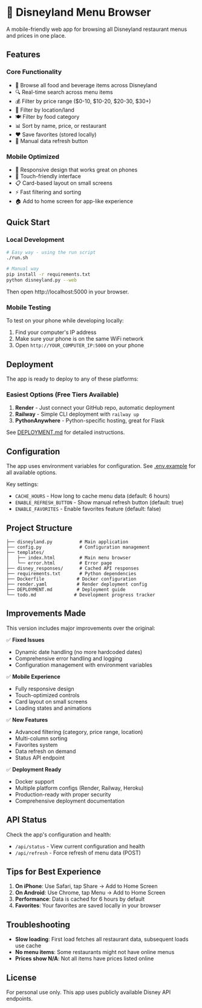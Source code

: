 # 🏰 Disneyland Menu Browser

A mobile-friendly web app for browsing all Disneyland restaurant menus and prices in one place.

## Features

### Core Functionality
- 🍔 Browse all food and beverage items across Disneyland
- 🔍 Real-time search across menu items
- 💰 Filter by price range ($0-10, $10-20, $20-30, $30+)
- 📍 Filter by location/land
- 🍽️ Filter by food category
- 📊 Sort by name, price, or restaurant
- ❤️ Save favorites (stored locally)
- 🔄 Manual data refresh button

### Mobile Optimized
- 📱 Responsive design that works great on phones
- 🎯 Touch-friendly interface
- 📋 Card-based layout on small screens
- ⚡ Fast filtering and sorting
- 🏠 Add to home screen for app-like experience

## Quick Start

### Local Development
```bash
# Easy way - using the run script
./run.sh

# Manual way
pip install -r requirements.txt
python disneyland.py --web
```

Then open http://localhost:5000 in your browser.

### Mobile Testing
To test on your phone while developing locally:
1. Find your computer's IP address
2. Make sure your phone is on the same WiFi network
3. Open `http://YOUR_COMPUTER_IP:5000` on your phone

## Deployment

The app is ready to deploy to any of these platforms:

### Easiest Options (Free Tiers Available)
1. **Render** - Just connect your GitHub repo, automatic deployment
2. **Railway** - Simple CLI deployment with `railway up`
3. **PythonAnywhere** - Python-specific hosting, great for Flask

See [DEPLOYMENT.md](DEPLOYMENT.md) for detailed instructions.

## Configuration

The app uses environment variables for configuration. See [.env.example](.env.example) for all available options.

Key settings:
- `CACHE_HOURS` - How long to cache menu data (default: 6 hours)
- `ENABLE_REFRESH_BUTTON` - Show manual refresh button (default: true)
- `ENABLE_FAVORITES` - Enable favorites feature (default: false)

## Project Structure
```
├── disneyland.py          # Main application
├── config.py              # Configuration management
├── templates/
│   ├── index.html         # Main menu browser
│   └── error.html         # Error page
├── disney_responses/      # Cached API responses
├── requirements.txt       # Python dependencies
├── Dockerfile            # Docker configuration
├── render.yaml           # Render deployment config
├── DEPLOYMENT.md         # Deployment guide
└── todo.md              # Development progress tracker
```

## Improvements Made

This version includes major improvements over the original:

✅ **Fixed Issues**
- Dynamic date handling (no more hardcoded dates)
- Comprehensive error handling and logging
- Configuration management with environment variables

✅ **Mobile Experience**
- Fully responsive design
- Touch-optimized controls
- Card layout on small screens
- Loading states and animations

✅ **New Features**
- Advanced filtering (category, price range, location)
- Multi-column sorting
- Favorites system
- Data refresh on demand
- Status API endpoint

✅ **Deployment Ready**
- Docker support
- Multiple platform configs (Render, Railway, Heroku)
- Production-ready with proper security
- Comprehensive deployment documentation

## API Status

Check the app's configuration and health:
- `/api/status` - View current configuration and health
- `/api/refresh` - Force refresh of menu data (POST)

## Tips for Best Experience

1. **On iPhone**: Use Safari, tap Share → Add to Home Screen
2. **On Android**: Use Chrome, tap Menu → Add to Home Screen
3. **Performance**: Data is cached for 6 hours by default
4. **Favorites**: Your favorites are saved locally in your browser

## Troubleshooting

- **Slow loading**: First load fetches all restaurant data, subsequent loads use cache
- **No menu items**: Some restaurants might not have online menus
- **Prices show N/A**: Not all items have prices listed online

## License

For personal use only. This app uses publicly available Disney API endpoints.